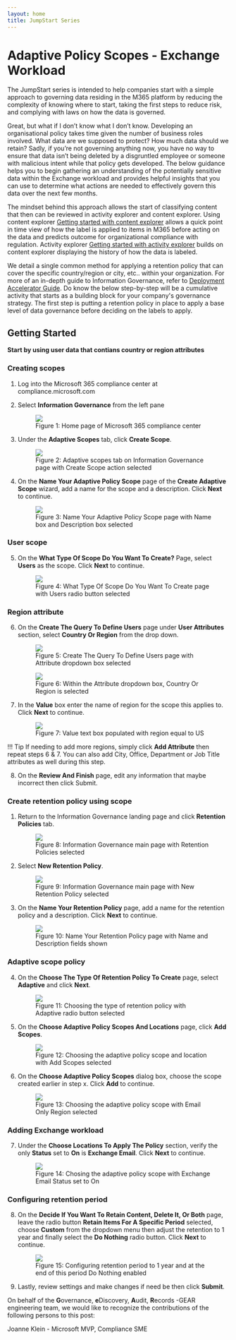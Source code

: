 ```yaml
---
layout: home
title: JumpStart Series
---
```

# Adaptive Policy Scopes - Exchange Workload

The JumpStart series is intended to help companies start with a simple approach to governing data residing in the M365 platform by reducing the complexity of knowing where to start, taking the first steps to reduce risk, and complying with laws on how the data is governed.

Great, but what if I don’t know what I don’t know. Developing an organisational policy takes time given the number of business roles involved.  What data are we supposed to protect? How much data should we retain? Sadly, if you’re not governing anything now, you have no way to ensure that data isn’t being deleted by a disgruntled employee or someone with malicious intent while that policy gets developed. The below guidance helps you to begin gathering an understanding of the potentially sensitive data within the Exchange workload and provides helpful insights that you can use to determine what actions are needed to effectively govern this data over the next few months.

The mindset behind this approach allows the start of classifying content that then can be reviewed in activity explorer and content explorer. Using content explorer [Getting started with content explorer](https://docs.microsoft.com/en-us/microsoft-365/compliance/data-classification-content-explorer?view=o365-worldwide#:~:text=How%20to%20use%20content%20explorer%201%20Open%20Microsoft,the%20label%20from%20the%20list.%20More%20items...%20) allows a quick point in time view of how the label is applied to items in M365 before acting on the data and predicts outcome for organizational compliance with regulation. Activity explorer [Getting started with activity explorer](https://docs.microsoft.com/en-us/microsoft-365/compliance/data-classification-activity-explorer?view=o365-worldwide) builds on content explorer displaying the history of how the data is labeled.

We detail a single common method for applying a retention policy that can cover the specific country/region or city, etc.. within your organization. For more of an in-depth guide to Information Governance, refer to [Deployment Accelerator Guide](../..dag/mig-rm). Do know the below step-by-step will be a cumulative activity that starts as a building block for your company's governance strategy. The first step is putting a retention policy in place to apply a base level of data governance before deciding on the labels to apply.

## Getting Started

**Start by using user data that contians country or region attributes** 

### Creating scopes

1. Log into the Microsoft 365 compliance center at compliance.microsoft.com
2. Select **Information Governance** from the left pane

    <figure>
        <img src="../../jumpstarts/img/migjump/Adapt1.png"/> 
        <figcaption>Figure 1: Home page of Microsoft 365 compliance center</figcaption>
    </figure>

3. Under the **Adaptive Scopes** tab, click **Create Scope**.

    <figure>
        <img src="../../jumpstarts/img/migjump/Adapt2.png"/> 
        <figcaption>Figure 2: Adaptive scopes tab on Information Governance page with Create Scope action selected</figcaption>
    </figure>

4. On the **Name Your Adaptive Policy Scope** page of the **Create Adaptive Scope** wizard, add a name for the scope and a description. Click **Next** to continue.

    <figure>
        <img src="../../jumpstarts/img/migjump/Adapt3.png"/> 
        <figcaption>Figure 3: Name Your Adaptive Policy Scope page with Name box and Description box selected</figcaption>
    </figure>

### User scope

5.	On the **What Type Of Scope Do You Want To Create?** Page, select **Users** as the scope. Click **Next** to continue.

    <figure>
        <img src="../../jumpstarts/img/migjump/Adapt4.png"/> 
        <figcaption>Figure 4: What Type Of Scope Do You Want To Create page with Users radio button selected</figcaption>
    </figure>

### Region attribute

6.	On the **Create The Query To Define Users** page under **User Attributes** section, select **Country Or Region** from the drop down.

    <figure>
        <img src="../../jumpstarts/img/migjump/Adapt5.png"/> 
        <figcaption>Figure 5: Create The Query To Define Users page with Attribute dropdown box selected</figcaption>
    </figure>
    <figure>
        <img src="../../jumpstarts/img/migjump/Adapt6.png"/> 
        <figcaption>Figure 6: Within the Attribute dropdown box, Country Or Region is selected</figcaption>
    </figure>

7.	In the **Value** box enter the name of region for the scope this applies to. Click **Next** to continue.

    <figure>
        <img src="../../jumpstarts/img/migjump/Adapt7.png"/> 
        <figcaption>Figure 7: Value text box populated with region equal to US</figcaption>
    </figure>

!!! Tip
    If needing to add more regions, simply click **Add Attribute** then repeat steps 6 & 7. You can also add City, Office, Department or Job Title attributes as well during this step.

8.	On the **Review And Finish** page, edit any information that maybe incorrect then click Submit.

### Create retention policy using scope

1.	Return to the Information Governance landing page and click **Retention Policies** tab.

    <figure>
        <img src="../../jumpstarts/img/migjump/Adapt8.png"/> 
        <figcaption>Figure 8: Information Governance main page with Retention Policies selected</figcaption>
    </figure>

2.	Select **New Retention Policy**.

    <figure>
        <img src="../../jumpstarts/img/migjump/Adapt9.png"/> 
        <figcaption>Figure 9: Information Governance main page with New Retention Policy selected</figcaption>
    </figure>

3.	On the **Name Your Retention Policy** page, add a name for the retention policy and a description. Click **Next** to continue.

    <figure>
        <img src="../../jumpstarts/img/migjump/Adapt10.png"/> 
        <figcaption>Figure 10: Name Your Retention Policy page with Name and Description fields shown</figcaption>
    </figure>

### Adaptive scope policy

4.	On the **Choose The Type Of Retention Policy To Create** page, select **Adaptive** and click **Next**.

    <figure>
        <img src="../../jumpstarts/img/migjump/Adapt11.png"/> 
        <figcaption>Figure 11: Choosing the type of retention policy with Adaptive radio button selected</figcaption>
    </figure>

5.	On the **Choose Adaptive Policy Scopes And Locations** page, click **Add Scopes**.

    <figure>
        <img src="../../jumpstarts/img/migjump/Adapt12.png"/> 
        <figcaption>Figure 12: Choosing the adaptive policy scope and location with Add Scopes selected </figcaption>
    </figure>

6.	On the **Choose Adaptive Policy Scopes** dialog box, choose the scope created earlier in step x. Click **Add** to continue.

    <figure>
        <img src="../../jumpstarts/img/migjump/adapt13.png"/> 
        <figcaption>Figure 13: Choosing the adaptive policy scope with Email Only Region selected </figcaption>
    </figure>

### Adding Exchange workload

7.	Under the **Choose Locations To Apply The Policy** section, verify the only **Status** set to **On** is **Exchange Email**. Click **Next** to continue.

    <figure>
        <img src="../../jumpstarts/img/migjump/Adapt14.png"/> 
        <figcaption>Figure 14: Chosing the adaptive policy scope with Exchange Email Status set to On </figcaption>
    </figure>

### Configuring retention period

8.	On the **Decide If You Want To Retain Content, Delete It, Or Both** page, leave the radio button **Retain Items For A Specific Period** selected, choose **Custom** from the dropdown menu then adjust the retention to 1 year and finally select the **Do Nothing** radio button. Click **Next** to continue.

    <figure>
        <img src="../../jumpstarts/img/migjump/Adapt15.png"/> 
        <figcaption>Figure 15: Configuring retention period to 1 year and at the end of this period Do Nothing enabled </figcaption>
    </figure>

9.	Lastly, review settings and make changes if need be then click **Submit**.

On behalf of the **G**overnance, **e**Discovery, **A**udit, **R**ecords -GEAR engineering team, we would like to recognize the contributions of the following persons to this post:

Joanne Klein - Microsoft MVP, Compliance SME
